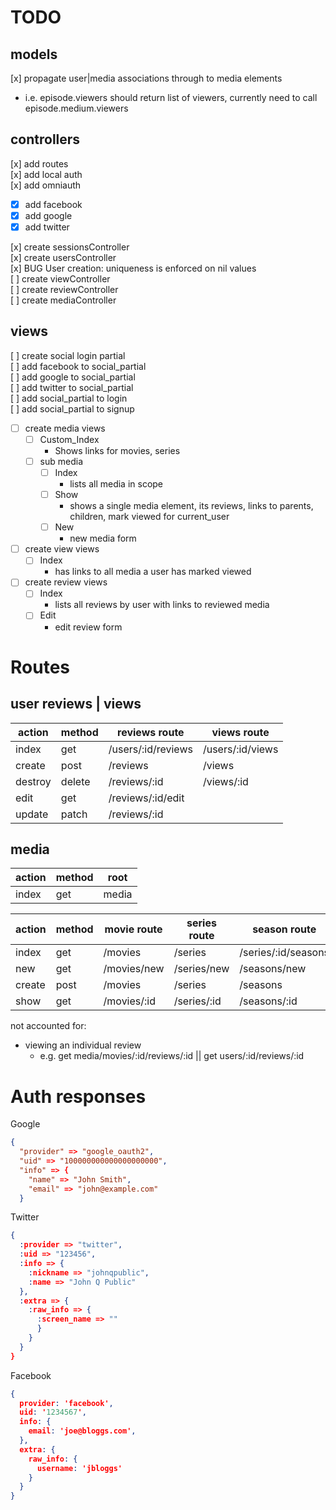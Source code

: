# TODO
## models
[x] propagate user|media associations through to media elements
  - i.e. episode.viewers should return list of viewers, currently need to call episode.medium.viewers  
## controllers
[x] add routes  
[x] add local auth  
[x] add omniauth  
  - [x] add facebook  
  - [x] add google  
  - [x] add twitter
  
[x] create sessionsController  
[x] create usersController  
[x] BUG User creation: uniqueness is enforced on nil values  
[ ] create viewController  
[ ] create reviewController  
[ ] create mediaController  
## views
[ ] create social login partial  
[ ] add facebook to social_partial  
[ ] add google to social_partial  
[ ] add twitter to social_partial  
[ ] add social_partial to login  
[ ] add social_partial to signup  

- [ ] create media views
  - [ ] Custom_Index
    - Shows links for movies, series 
  - [ ] sub media
    - [ ] Index
      - lists all media in scope
    - [ ] Show
      - shows a single media element, its reviews, links to parents, children, mark viewed for current_user
    - [ ] New  
      - new media form
- [ ] create view views
  - [ ] Index  
      - has links to all media a user has marked viewed
- [ ] create review views
  - [ ] Index
    - lists all reviews by user with links to reviewed media
  - [ ] Edit
    - edit review form

# Routes
## user reviews | views
action | method | reviews route | views route
-|-|-|-
index | get | /users/:id/reviews | /users/:id/views
create | post | /reviews | /views 
destroy | delete | /reviews/:id | /views/:id
edit | get | /reviews/:id/edit | 
update | patch | /reviews/:id | 


## media
action | method | root
-|-|-
index | get | media

action | method | movie route | series route | season route | episode route | 
-|-|-|-|-|-
index | get | /movies | /series | /series/:id/seasons | /series/:id/seasons/:id/episodes
new | get | /movies/new | /series/new | /seasons/new | /episodes/new
create | post | /movies | /series | /seasons | /episodes
show | get | /movies/:id | /series/:id | /seasons/:id | /episodes/:id

not accounted for:  
- viewing an individual review  
  - e.g. get media/movies/:id/reviews/:id || get users/:id/reviews/:id




# Auth responses
Google
```json
{
  "provider" => "google_oauth2",
  "uid" => "100000000000000000000",
  "info" => {
    "name" => "John Smith",
    "email" => "john@example.com"
  }

```
Twitter
```json
{
  :provider => "twitter",
  :uid => "123456",
  :info => {
    :nickname => "johnqpublic",
    :name => "John Q Public"
  },
  :extra => {
    :raw_info => {
      :screen_name => ""
      }
    }
  }
}
```
Facebook
```json 
{
  provider: 'facebook',
  uid: '1234567',
  info: {
    email: 'joe@bloggs.com',
  },  
  extra: {
    raw_info: {
      username: 'jbloggs'
    }
  }
}
```